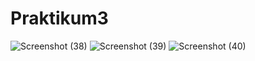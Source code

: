 # Praktikum3
![Screenshot (38)](https://user-images.githubusercontent.com/115671335/199244350-9ca47f8a-be6a-4261-8108-72df74086403.png)
![Screenshot (39)](https://user-images.githubusercontent.com/115671335/199244356-acb4dcd2-856a-4666-b921-845adf85d487.png)
![Screenshot (40)](https://user-images.githubusercontent.com/115671335/199244361-f57c090b-ede7-475c-849d-14cc93bd9879.png)
